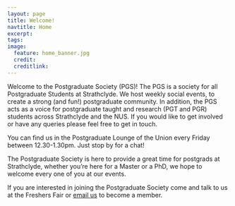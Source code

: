 ```yaml
---
layout: page
title: Welcome!
navtitle: Home
excerpt:
tags:
image:
  feature: home_banner.jpg
  credit:
  creditlink:
---
```


Welcome to the Postgraduate Society (PGS)! The PGS is a society for all Postgraduate Students at Strathclyde. We host weekly social events, to create a strong (and fun!) postgraduate community. In addition, the PGS acts as a voice for postgraduate taught and research (PGT and PGR) students across Strathclyde and the NUS. If you would like to get involved or have any queries please feel free to get in touch.

You can find us in the Postgraduate Lounge of the Union every Friday between 12.30-1.30pm.  Just stop by for a chat!

The Postgraduate Society is here to provide a great time for postgrads at Strathclyde, whether you’re here for a Master or a PhD, we hope to welcome every one of you at our events.

If you are interested in joining the Postgraduate Society come and talk to us at the Freshers Fair or [email us](mailto:pg.strath@gmail.com) to become a member.
